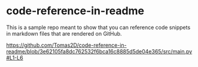 # code-reference-in-readme

This is a sample repo meant to show that you can reference code snippets in markdown files that are rendered on GitHub.

https://github.com/Tomas2D/code-reference-in-readme/blob/3e62105fa8dc762532f6bca16c8885d5de04e365/src/main.py#L1-L6
